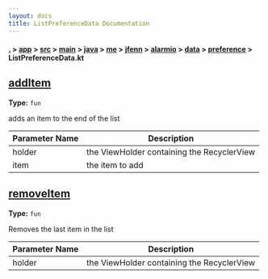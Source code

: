```yaml
---
layout: docs
title: ListPreferenceData Documentation
---
```

#### [.](./../../../../../../../../../index) > [app](./../../../../../../../../index) > [src](./../../../../../../../index) > [main](./../../../../../../index) > [java](./../../../../../index) > [me](./../../../../index) > [jfenn](./../../../index) > [alarmio](./../../index) > [data](./../index) > [preference](./index) > **ListPreferenceData.kt**

## [addItem](https://github.com/fennifith/Alarmio/blob/master/app/src/main/java/me/jfenn/alarmio/data/preference/ListPreferenceData.kt#L55)

**Type:** `fun`

adds an item to the end of the list 





|Parameter Name|Description|
|-----|-----|
|holder|the ViewHolder containing the RecyclerView|
|item|the item to add  |








## [removeItem](https://github.com/fennifith/Alarmio/blob/master/app/src/main/java/me/jfenn/alarmio/data/preference/ListPreferenceData.kt#L66)

**Type:** `fun`

Removes the last item in the list 





|Parameter Name|Description|
|-----|-----|
|holder|the ViewHolder containing the RecyclerView  |








